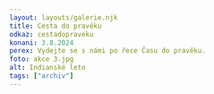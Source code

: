 ```yaml
---
layout: layouts/galerie.njk
title: Cesta do pravěku
odkaz: cestadopraveku
konani: 3.8.2024
perex: Vydejte se s námi po řece Času do pravěku.
foto: akce 3.jpg
alt: Indianské leto
tags: ["archiv"]
---
```

